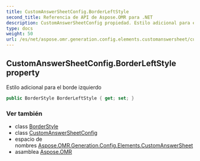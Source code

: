 ```yaml
---
title: CustomAnswerSheetConfig.BorderLeftStyle
second_title: Referencia de API de Aspose.OMR para .NET
description: CustomAnswerSheetConfig propiedad. Estilo adicional para el borde izquierdo
type: docs
weight: 50
url: /es/net/aspose.omr.generation.config.elements.customanswersheet/customanswersheetconfig/borderleftstyle/
---
```

## CustomAnswerSheetConfig.BorderLeftStyle property

Estilo adicional para el borde izquierdo

```csharp
public BorderStyle BorderLeftStyle { get; set; }
```

### Ver también

* class [BorderStyle](../../../aspose.omr.generation.config/borderstyle/)
* class [CustomAnswerSheetConfig](../)
* espacio de nombres [Aspose.OMR.Generation.Config.Elements.CustomAnswerSheet](../../customanswersheetconfig/)
* asamblea [Aspose.OMR](../../../)


